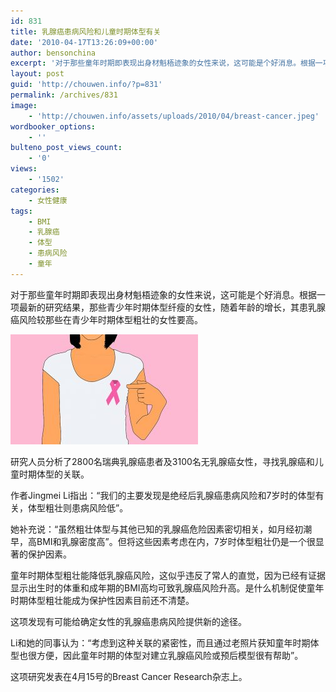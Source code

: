 ```yaml
---
id: 831
title: 乳腺癌患病风险和儿童时期体型有关
date: '2010-04-17T13:26:09+00:00'
author: bensonchina
excerpt: '对于那些童年时期即表现出身材魁梧迹象的女性来说，这可能是个好消息。根据一项最新的研究结果，那些青少年时期体型纤瘦的女性，随着年龄的增长，其患乳腺癌风险较那些在青少年时期体型粗壮的女性要高。研究人员分析了2800名瑞典乳腺癌患者及3100名无乳腺癌女性，寻找乳腺癌和儿童时期体型的关联。作者Jingmei Li指出：“我们的主要发现是绝经后乳腺癌患病风险和7岁时的体型有关，体型粗壮则患病风'
layout: post
guid: 'http://chouwen.info/?p=831'
permalink: /archives/831
image:
    - 'http://chouwen.info/assets/uploads/2010/04/breast-cancer.jpeg'
wordbooker_options:
    - ''
bulteno_post_views_count:
    - '0'
views:
    - '1502'
categories:
    - 女性健康
tags:
    - BMI
    - 乳腺癌
    - 体型
    - 患病风险
    - 童年
---
```


对于那些童年时期即表现出身材魁梧迹象的女性来说，这可能是个好消息。根据一项最新的研究结果，那些青少年时期体型纤瘦的女性，随着年龄的增长，其患乳腺癌风险较那些在青少年时期体型粗壮的女性要高。

![](/assets/uploads/2010/04/october-pink-1714664_960_720-300x176.jpg)

研究人员分析了2800名瑞典乳腺癌患者及3100名无乳腺癌女性，寻找乳腺癌和儿童时期体型的关联。

作者Jingmei Li指出：“我们的主要发现是绝经后乳腺癌患病风险和7岁时的体型有关，体型粗壮则患病风险低”。

她补充说：“虽然粗壮体型与其他已知的乳腺癌危险因素密切相关，如月经初潮早，高BMI和乳腺密度高”。但将这些因素考虑在内，7岁时体型粗壮仍是一个很显著的保护因素。

童年时期体型粗壮能降低乳腺癌风险，这似乎违反了常人的直觉，因为已经有证据显示出生时的体重和成年期的BMI高均可致乳腺癌风险升高。是什么机制促使童年时期体型粗壮能成为保护性因素目前还不清楚。

这项发现有可能给确定女性的乳腺癌患病风险提供新的途径。

Li和她的同事认为：“考虑到这种关联的紧密性，而且通过老照片获知童年时期体型也很方便，因此童年时期的体型对建立乳腺癌风险或预后模型很有帮助”。

这项研究发表在4月15号的Breast Cancer Research杂志上。